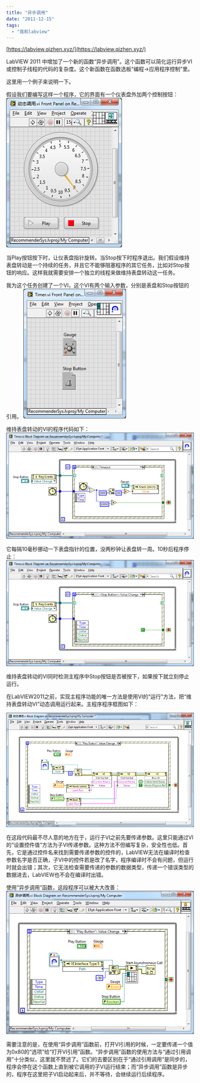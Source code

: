 ```yaml
---
title: "异步调用"
date: "2011-12-15"
tags: 
  - "我和labview"
---
```


[https://labview.qizhen.xyz/](https://labview.qizhen.xyz/)

LabVIEW 2011 中增加了一个新的函数“异步调用”。这个函数可以简化运行异步VI或控制子线程的代码的复杂度。这个新函数在函数选板“编程->应用程序控制”里。

这里用一个例子来说明一下。

假设我们要编写这样一个程序，它的界面有一个仪表盘外加两个控制按钮： [![image](images/image_thumb2.png "image")](http://ruanqizhen.wordpress.com/wp-content/uploads/2011/12/image2.png)

当Play按钮按下时，让仪表盘指针旋转。当Stop按下时程序退出。我们假设维持表盘转动是一个持续的任务，并且它不能够阻塞程序的其它任务，比如对Stop按钮的响应。这样我就需要安排一个独立的线程来做维持表盘转动这一任务。

我为这个任务创建了一个VI，这个VI有两个输入参数，分别是表盘和Stop按钮的引用。 [![image](images/image_thumb3.png "image")](http://ruanqizhen.wordpress.com/wp-content/uploads/2011/12/image3.png)

维持表盘转动的VI的程序代码如下： [![image](images/image_thumb4.png "image")](http://ruanqizhen.wordpress.com/wp-content/uploads/2011/12/image4.png)

它每隔10毫秒挪动一下表盘指针的位置，没两秒钟让表盘转一周。10秒后程序停止： [![image](images/image_thumb5.png "image")](http://ruanqizhen.wordpress.com/wp-content/uploads/2011/12/image5.png)

维持表盘转动的VI同时检测主程序中Stop按钮是否被按下，如果按下就立刻停止运行。

在LabVIEW2011之前，实现主程序功能的唯一方法是使用VI的“运行”方法，把“维持表盘转动VI”动态调用运行起来。主程序程序框图如下：

[![image](images/image_thumb6.png "image")](http://ruanqizhen.wordpress.com/wp-content/uploads/2011/12/image6.png)

在这段代码最不尽人意的地方在于，运行子VI之前先要传递参数。这里只能通过VI的“设置控件值”方法为子VI传递参数。这种方法不但编写复杂，安全性也低。首先，它是通过控件名来找到需要传递参数的控件的，LabVIEW无法在编译时检查参数名字是否正确，子VI中的控件若是改了名字，程序编译时不会有问题，但运行时就会出错；其次，它无法检查需要传递的参数的数据类型，传递一个错误类型的数据进去，LabVIEW也不会在编译时出错。

使用“异步调用”函数，这段程序可以被大大改善： [![image](images/image_thumb7.png "image")](http://ruanqizhen.wordpress.com/wp-content/uploads/2011/12/image7.png)

需要注意的是，在使用“异步调用”函数前，打开VI引用的时候，一定要传递一个值为0x80的“选项”给“打开VI引用”函数。“异步调用”函数的使用方法与“通过引用调用”十分类似，这里就不赘述了。它们的去要区别在于“通过引用调用”是同步的，程序会停在这个函数上直到被它调用的子VI运行结束；而“异步调用”函数是异步的，程序在这里把子VI启动起来后，并不等待，会继续运行后续程序。
